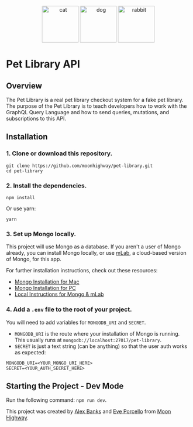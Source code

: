 <p align="center">
<img src="https://i.imgur.com/RJzoZMg.png" width="100" alt="cat"/>
<img src="https://i.imgur.com/68QPxcs.png" width="100" alt="dog"/>
<img src="https://i.imgur.com/GhRyeU5.png" width="100" alt="rabbit"/>
</p>

# Pet Library API

## Overview

The Pet Library is a real pet library checkout system for a fake pet library. The purpose of the Pet Library is to teach developers how to work with the GraphQL Query Language and how to send queries, mutations, and subscriptions to this API.

## Installation

### 1. Clone or download this repository.

```
git clone https://github.com/moonhighway/pet-library.git
cd pet-library
```

### 2. Install the dependencies.

```
npm install
```

Or use yarn:

```
yarn
```

### 3. Set up Mongo locally.

This project will use Mongo as a database. If you aren't a user of Mongo already, you can install Mongo locally, or use [mLab](https://mlab.com), a cloud-based version of Mongo, for this app.

For further installation instructions, check out these resources:

- [Mongo Installation for Mac](https://docs.mongodb.com/manual/tutorial/install-mongodb-on-os-x/)
- [Mongo Installation for PC](https://docs.mongodb.com/manual/tutorial/install-mongodb-on-windows/)
- [Local Instructions for Mongo & mLab](https://gist.github.com/eveporcello/e80a90f39de3b63a9c20136536f477df)

### 4. Add a `.env` file to the root of your project.

You will need to add variables for `MONGODB_URI` and `SECRET`.

- `MONGODB_URI` is the route where your installation of Mongo is running. This usually runs at `mongodb://localhost:27017/pet-library`.
- `SECRET` is just a text string (can be anything) so that the user auth works as expected:

```
MONGODB_URI=<YOUR_MONGO_URI_HERE>
SECRET=<YOUR_AUTH_SECRET_HERE>
```

## Starting the Project - Dev Mode

Run the following command: `npm run dev`.

This project was created by [Alex Banks](http://twitter.com/moontahoe) and
[Eve Porcello](http://twitter.com/eveporcello) from
[Moon Highway](https://www.moonhighway.com).
